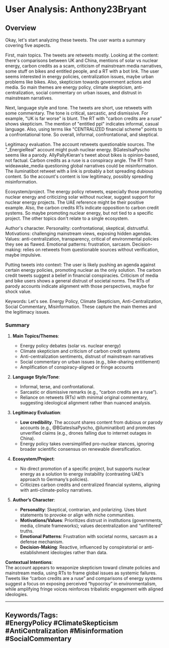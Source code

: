 # User Analysis: Anthony23Bryant

## Overview

<think>
Okay, let's start analyzing these tweets. The user wants a summary covering five aspects.

First, main topics. The tweets are retweets mostly. Looking at the content: there's comparisons between UK and China, mentions of solar vs nuclear energy, carbon credits as a scam, criticism of mainstream media narratives, some stuff on bikes and entitled people, and a RT with a bot link. The user seems interested in energy policies, centralization issues, maybe urban problems like bikes. Also, skepticism towards government actions and media. So main themes are energy policy, climate skepticism, anti-centralization, social commentary on urban issues, and distrust in mainstream narratives.

Next, language style and tone. The tweets are short, use retweets with some commentary. The tone is critical, sarcastic, and dismissive. For example, "UK is far worse" is blunt. The RT with "carbon credits are a ruse" shows skepticism. The mention of "entitled ppl" indicates informal, casual language. Also, using terms like "CENTRALIZED financial scheme" points to a confrontational tone. So overall, informal, confrontational, and skeptical.

Legitimacy evaluation. The account retweets questionable sources. The "_EnergieReal" account might push nuclear energy. BGatesIsaPyscho seems like a parody. AllyPallyKieran's tweet about bikes is opinion-based, not factual. Carbon credits as a ruse is a conspiracy angle. The RT from wideawake_media questioning global narratives could be misinformation. The iluminatibot retweet with a link is probably a bot spreading dubious content. So the account's content is low legitimacy, possibly spreading misinformation.

Ecosystem/project. The energy policy retweets, especially those promoting nuclear energy and criticizing solar without nuclear, suggest support for nuclear energy projects. The UAE reference might be their positive example. Also, the carbon credits RTs indicate opposition to carbon credit systems. So maybe promoting nuclear energy, but not tied to a specific project. The other topics don't relate to a single ecosystem.

Author's character. Personality: confrontational, skeptical, distrustful. Motivations: challenging mainstream views, exposing hidden agendas. Values: anti-centralization, transparency, critical of environmental policies they see as flawed. Emotional patterns: frustration, sarcasm. Decision-making: relies on retweets from questionable sources without verification, maybe impulsive.

Putting tweets into context: The user is likely pushing an agenda against certain energy policies, promoting nuclear as the only solution. The carbon credit tweets suggest a belief in financial conspiracies. Criticism of media and bike users shows a general distrust of societal norms. The RTs of parody accounts indicate alignment with those perspectives, maybe for shock value.

Keywords: Let's see. Energy Policy, Climate Skepticism, Anti-Centralization, Social Commentary, Misinformation. These capture the main themes and the legitimacy issues.
</think>

### Summary  
1. **Main Topics/Themes**:  
   - Energy policy debates (solar vs. nuclear energy)  
   - Climate skepticism and criticism of carbon credit systems  
   - Anti-centralization sentiments, distrust of mainstream narratives  
   - Social commentary on urban issues (e.g., bike-sharing entitlement)  
   - Amplification of conspiracy-aligned or fringe accounts  

2. **Language Style/Tone**:  
   - Informal, terse, and confrontational.  
   - Sarcastic or dismissive remarks (e.g., “carbon credits are a ruse”).  
   - Reliance on retweets (RTs) with minimal original commentary, suggesting ideological alignment rather than nuanced analysis.  

3. **Legitimacy Evaluation**:  
   - **Low credibility**. The account shares content from dubious or parody accounts (e.g., @BGatesIsaPyscho, @iluminatibot) and promotes unverified claims (e.g., drones falling due to internet outages in China).  
   - Energy policy takes oversimplified pro-nuclear stances, ignoring broader scientific consensus on renewable diversification.  

4. **Ecosystem/Project**:  
   - No direct promotion of a specific project, but supports nuclear energy as a solution to energy instability (contrasting UAE’s approach to Germany’s policies).  
   - Criticizes carbon credits and centralized financial systems, aligning with anti-climate-policy narratives.  

5. **Author’s Character**:  
   - **Personality**: Skeptical, contrarian, and polarizing. Uses blunt statements to provoke or align with niche communities.  
   - **Motivations/Values**: Prioritizes distrust in institutions (governments, media, climate frameworks); values decentralization and “unfiltered” truths.  
   - **Emotional Patterns**: Frustration with societal norms, sarcasm as a defense mechanism.  
   - **Decision-Making**: Reactive, influenced by conspiratorial or anti-establishment ideologies rather than data.  

**Contextual Intentions**:  
The account appears to weaponize skepticism toward climate policies and mainstream media, using RTs to frame global issues as systemic failures. Tweets like “carbon credits are a ruse” and comparisons of energy systems suggest a focus on exposing perceived “hypocrisy” in environmentalism, while amplifying fringe voices reinforces tribalistic engagement with aligned ideologies.  

---  
**Keywords/Tags**:  
#EnergyPolicy #ClimateSkepticism #AntiCentralization #Misinformation #SocialCommentary
---
